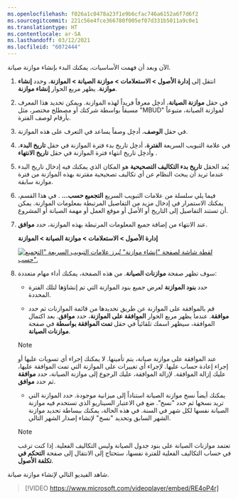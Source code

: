 ```yaml
---
ms.openlocfilehash: f026a1c0478a23f1e9b6cfac746a6152a6f7d6f2
ms.sourcegitcommit: 221c56e4fce366780f005ef07d331b5011a9c0e1
ms.translationtype: HT
ms.contentlocale: ar-SA
ms.lasthandoff: 03/12/2021
ms.locfileid: "6072444"
---
```

الآن وبعد أن فهمت الأساسيات، يمكنك البدء بإنشاء موازنة صيانة.

1.  انتقل إلى **إدارة الأصول > الاستعلامات > موازنة الصيانة > الموازنة**، وحدد **إنشاء موازنة**. يظهر مربع الحوار **إنشاء موازنة**.
2.  في حقل **موازنة الصيانة**، أدخِل معرفاً فريداً لهذه الموازنة. ويمكن تحديد هذا المعرف مسبقاً بواسطة شركتك أو مصطلح مختصر، مثل "MBUD" لموازنة الصيانة، متبوعاً بأرقام لوصف الفترة. 
3.  في حقل **الوصف**، أدخِل وصفاً يساعد في التعرف على هذه الموازنة.
4.  في علامة التبويب السريعة **الفترة**، أدخِل تاريخ بدء فترة الموازنة في حقل **تاريخ البدء**، وأدخِل تاريخ انتهاء فترة الموازنة في حقل **تاريخ الانتهاء** .
5.  يُعد الحقل **تاريخ بدء التكاليف التصحيحية** هو المكان الذي يمكنك فيه إدخال تاريخ البدء عندما تريد أن يبحث النظام عن أي تكاليف تصحيحية مقترنة بهذه الموازنة من فترة موازنة سابقة.
6.  فيما يلي سلسلة من علامات التبويب السريع **التجميع حسب...** . في هذا القسم، يمكنك الاستمرار في إدخال مزيد من التفاصيل المرتبطة بمعلومات الموازنة. يمكن أن تستند التفاصيل إلى التاريخ أو الأصل أو موقع العمل أو مهمة الصيانة أو المشروع. 
7.  عند الانتهاء من إضافة جميع المعلومات المرتبطة بهذه الموازنة، حدد **موافق**.

    **إدارة الأصول > الاستعلامات > موازنة الصيانة > الموازنة**

    [![لقطة شاشة لصفحة "إنشاء موازنة" تُبرز علامات التبويب السريعة "التجميع حسب".](../media/create-budget-ssm.png)](../media/create-budget-ssm.png#lightbox)

8.  سوف تظهر صفحة **موازنات الصيانة**. من هذه الصفحة، يمكنك أداء مهام متعددة: 


    -    حدد **بنود الموازنة** لعرض جميع بنود الموازنة التي تم إنشاؤها لتلك الفترة المحددة. 


    - قم بالموافقة على الموازنة عن طريق تحديدها من قائمة الموازنات ثم حدد **موافقة**. عندما يظهر مربع الحوار **الموافقة على الموازنة**، حدد **موافق**. بعد اكتمال الموافقة، سيظهر اسمك تلقائياً في حقل **تمت الموافقة بواسطة** في صفحة **موازنات الصيانة**.
    
    > [!NOTE]
    > عند الموافقة على موازنة صيانة، يتم تأمينها. لا يمكنك إجراء أي تسويات عليها أو إجراء إعادة حساب عليها. لإجراء أي تغييرات على الموازنة التي تمت الموافقة عليها، عليك إزالة الموافقة. لإزالة الموافقة، عليك الرجوع إلى موازنة الصيانة، حدد **موافقة** ثم حدد **موافق**.


    - يمكنك أيضاً نسخ موازنة الصيانة استناداً إلى ميزانية موجودة. حدد الموازنة التي تريد نسخها ثم حدد "نسخ". ضع في الاعتبار السيناريو الذي تستخدم فيه موازنة الصيانة نفسها لكل شهر في السنة. في هذه الحالة، يمكنك ببساطة تحديد موازنة الشهر السابق وتحديد "نسخ" لإنشاء إصدار الشهر التالي.

    > [!NOTE]
    > تعتمد موازنات الصيانة على بنود جدول الصيانة وليس التكاليف الفعلية. إذا كنت ترغب في حساب التكاليف الفعلية للفترة نفسها، ستحتاج إلى الانتقال إلى صفحة **التحكم في تكلفة الأصول**.


شاهد الفيديو التالي لإنشاء موازنة صيانة.
 
> [!VIDEO https://www.microsoft.com/videoplayer/embed/RE4oP4r]
